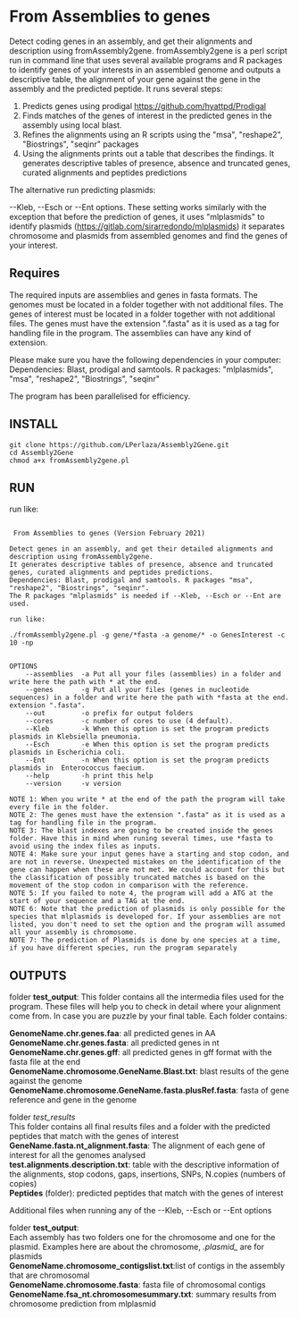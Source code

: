 # From Assemblies to genes


Detect coding genes in an assembly, and get their alignments and description using fromAssembly2gene. fromAssembly2gene is a perl script run in command line that uses several available programs and R packages to identify genes of your interests in an assembled genome and outputs a descriptive table, the alignment of your gene against the gene in the assembly and the predicted peptide.
It runs several steps:

1. Predicts genes using prodigal https://github.com/hyattpd/Prodigal
2. Finds matches of the genes of interest in the predicted genes in the assembly using local blast.
3. Refines the alignments using an R scripts using the "msa", "reshape2", "Biostrings", "seqinr" packages
4. Using the alignments prints out a table that describes the findings. It generates descriptive tables of presence, absence and truncated genes, curated alignments and peptides predictions

The alternative run predicting plasmids:

--Kleb, --Esch or --Ent options. These setting works similarly with the exception that before the prediction of genes, it uses "mlplasmids" to identify plasmids (https://gitlab.com/sirarredondo/mlplasmids)
it separates chromosome and plasmids from assembled genomes and find the genes of your interest.	

## Requires
 
The required inputs are assemblies and genes in fasta formats.
The genomes must be located in a folder together with not additional files. 
The genes of interest must be located in a folder together with not additional files.
The genes must have the extension ".fasta" as it is used as a tag for handling file in the program. 
The assemblies can have any kind of extension. 

Please make sure you have the following dependencies in your computer:											
Dependencies: Blast, prodigal and samtools. R packages: "mlplasmids", "msa", "reshape2", "Biostrings", "seqinr"

The program has been parallelised for efficiency.
 
## INSTALL 
```
git clone https://github.com/LPerlaza/Assembly2Gene.git
cd Assembly2Gene
chmod a+x fromAssembly2gene.pl
```	 							
## RUN
																																	
run like:
```
																																	
 From Assemblies to genes (Version February 2021)																									
 																																	
Detect genes in an assembly, and get their detailed alignments and description using fromAssembly2gene. 		
It generates descriptive tables of presence, absence and truncated  genes, curated alignments and peptides predictions.													
Dependencies: Blast, prodigal and samtools. R packages "msa", "reshape2", "Biostrings", "seqinr".
The R packages "mlplasmids" is needed if --Kleb, --Esch or --Ent are used.
																																	
run like: 

./fromAssembly2gene.pl -g gene/*fasta -a genome/* -o GenesInterest -c 10 -np												


OPTIONS
	--assemblies  -a Put all your files (assemblies) in a folder and write here the path with * at the end.							
	--genes 	  -g Put all your files (genes in nucleotide sequences) in a folder and write here the path with *fasta at the end. extension ".fasta".	
	--out 		  -o prefix for output folders																						
	--cores		  -c number of cores to use (4 default).
	--Kleb        -k When this option is set the program predicts plasmids in Klebsiella pneumonia. 
	--Esch        -e When this option is set the program predicts plasmids in Escherichia coli.
    --Ent         -n When this option is set the program predicts plasmids in  Enterococcus faecium.
    --help        -h print this help
    --version     -v version

NOTE 1: When you write * at the end of the path the program will take every file in the folder. 
NOTE 2: The genes must have the extension ".fasta" as it is used as a tag for handling file in the program. 
NOTE 3: The blast indexes are going to be created inside the genes folder. Have this in mind when runing several times, use *fasta to avoid using the index files as inputs.	
NOTE 4: Make sure your input genes have a starting and stop codon, and are not in reverse. Unexpected mistakes on the identification of the gene can happen when these are not met. We could account for this but the classification of possibly truncated matches is based on the movement of the stop codon in comparison with the reference.
NOTE 5: If you failed to note 4, the program will add a ATG at the start of your sequence and a TAG at the end.
NOTE 6: Note that the prediction of plasmids is only possible for the species that mlplasmids is developed for. If your assemblies are not listed, you don't need to set the option and the program will assumed all your assembly is chromosome. 
NOTE 7: The prediction of Plasmids is done by one species at a time, if you have different species, run the program separately 		

```

## OUTPUTS

folder **test_output**:
	This folder contains all the intermedia files used for the program. These files will help you to check in detail where your alignment come from. In case you are puzzle by your final table. Each folder contains:

  **GenomeName.chr.genes.faa**: all predicted genes in AA  
  **GenomeName.chr.genes.fasta**: all predicted genes in nt  
  **GenomeName.chr.genes.gff**: all predicted genes in gff format with the fasta file at the end  
  **GenomeName.chromosome.GeneName.Blast.txt**: blast results of the gene against the genome  
  **GenomeName.chromosome.GeneName.fasta.plusRef.fasta**: fasta of gene reference and gene in the genome  

folder *test_results*  
	This folder contains all final results files and a folder with the predicted peptides that match with the genes of interest  
  **GeneName.fasta.nt_alignment.fasta**: The alignment of each gene of interest for all the genomes analysed  
  **test.alignments.description.txt**: table with the descriptive information of the alignments, stop codons, gaps, insertions, SNPs, N.copies (numbers of copies)  
  **Peptides** (folder): predicted peptides that match with the genes of interest  

Additional files when running any of the --Kleb, --Esch or --Ent options

folder **test_output**:  
	Each assembly has two folders one for the chromosome and one for the plasmid. Examples here are about the chromosome, *.plasmid_* are for plasmids   
   **GenomeName.chromosome_contigslist.txt**:list of contigs in the assembly that are chromosomal  
   **GenomeName.chromosome.fasta**: fasta file of chromosomal contigs  
   **GenomeName.fsa_nt.chromosomesummary.txt**: summary results from chromosome prediction from mlplasmid  
	
